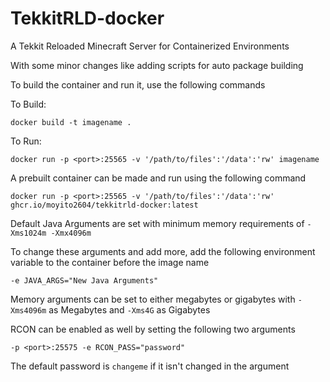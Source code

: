 # TekkitRLD-docker
A Tekkit Reloaded Minecraft Server for Containerized Environments

With some minor changes like adding scripts for auto package building

To build the container and run it, use the following commands

To Build:
```
docker build -t imagename .
```
To Run:
```
docker run -p <port>:25565 -v '/path/to/files':'/data':'rw' imagename
```

A prebuilt container can be made and run using the following command
```
docker run -p <port>:25565 -v '/path/to/files':'/data':'rw' ghcr.io/moyito2604/tekkitrld-docker:latest
```

Default Java Arguments are set with minimum memory requirements of ```-Xms1024m -Xmx4096m```

To change these arguments and add more, add the following environment variable to the container before the image name
```
-e JAVA_ARGS="New Java Arguments"
```
Memory arguments can be set to either megabytes or gigabytes with ```-Xms4096m``` as Megabytes and ```-Xms4G``` as Gigabytes

RCON can be enabled as well by setting the following two arguments
```
-p <port>:25575 -e RCON_PASS="password"
```

The default password is ```changeme``` if it isn't changed in the argument
